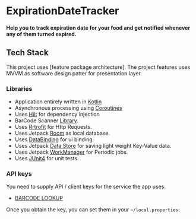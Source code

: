 # ExpirationDateTracker

#### Help you to track expiration date for your food and get notified whenever any of them turned expired.


## Tech Stack

This project uses [feature package architecture].
The project features uses MVVM as software design patter for presentation layer.


### Libraries

- Application entirely written in [Kotlin](https://kotlinlang.org)
- Asynchronous processing using [Coroutines](https://kotlin.github.io/kotlinx.coroutines/)
- Uses [Hilt](https://developer.android.com/training/dependency-injection/hilt-android) for dependency injection
- BarCode Scanner [Library](https://github.com/journeyapps/zxing-android-embedded).
- Uses [Rrtrofit](https://square.github.io/retrofit/) for Http Requests.
- Uses Jetpack [Room](https://developer.android.com/training/data-storage/room)  as local database.
- Uses [DataBinding](https://developer.android.com/topic/libraries/data-binding/start) for ui binding.
- Uses Jetpack [Data Store](https://developer.android.com/topic/libraries/architecture/datastore) for saving light weight Key-Value data.
- Uses Jetpack [WorkManager](https://developer.android.com/topic/libraries/architecture/workmanager) for Periodic jobs.
- Uses [JUnit4](https://developer.android.com/training/testing/junit-rules) for unit tests.

### API keys

You need to supply API / client keys for the service the app uses.

- [BARCODE LOOKUP](https://www.barcodelookup.com/api)

Once you obtain the key, you can set them in your `~/local.properties`:


